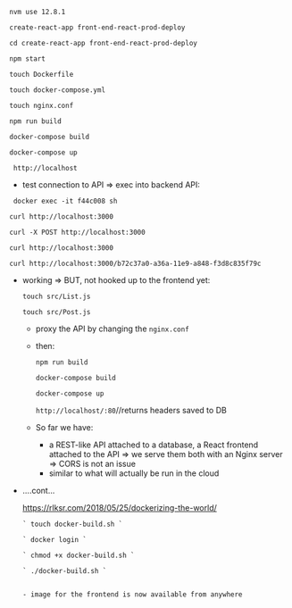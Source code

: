 

  ` nvm use 12.8.1 `


  ` create-react-app front-end-react-prod-deploy `

  ` cd create-react-app front-end-react-prod-deploy `

  ` npm start `

  ` touch Dockerfile `

  ` touch docker-compose.yml `

  ` touch nginx.conf `

  ` npm run build `

  ` docker-compose build `

  ` docker-compose up `

  `  http://localhost `

  - test connection to API => exec into backend API:

   `  docker exec -it f44c008 sh `
        
   ` curl http://localhost:3000 `

   ` curl -X POST http://localhost:3000 `

   ` curl http://localhost:3000 `

   ` curl http://localhost:3000/b72c37a0-a36a-11e9-a848-f3d8c835f79c `

  - working => BUT, not hooked up to the frontend yet:


    ` touch src/List.js `

    ` touch src/Post.js `

    - proxy the API by changing the `nginx.conf`

    - then:

      ` npm run build `

      ` docker-compose build `

      ` docker-compose up `


      ` http://localhost/:80 `//returns headers saved to DB

     - So far we have:


        - a REST-like API attached to a database, a React frontend attached to the API => we serve them both with an Nginx server => CORS is not an issue
        + similar to what will actually be run in the cloud


- ....cont...  

  https://rlksr.com/2018/05/25/dockerizing-the-world/

      ` touch docker-build.sh `

      ` docker login `

      ` chmod +x docker-build.sh `

      ` ./docker-build.sh `
      

      - image for the frontend is now available from anywhere
